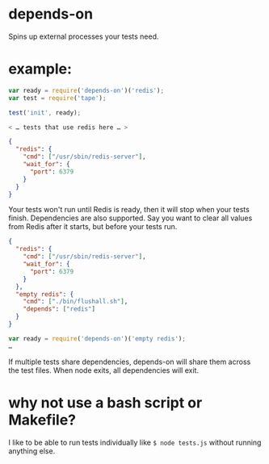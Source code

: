 depends-on
==========

Spins up external processes your tests need.

example:
========

```javascript
var ready = require('depends-on')('redis');
var test = require('tape');

test('init', ready);

< … tests that use redis here … >

```

```json
{
  "redis": {
    "cmd": ["/usr/sbin/redis-server"],
    "wait_for": {
      "port": 6379
    }
  }
}
```

Your tests won't run until Redis is ready, then it will stop when your tests finish. Dependencies are also supported. Say you want to clear all values from Redis after it starts, but before your tests run.

```json
{
  "redis": {
    "cmd": ["/usr/sbin/redis-server"],
    "wait_for": {
      "port": 6379
    }
  },
  "empty redis": {
    "cmd": ["./bin/flushall.sh"],
    "depends": ["redis"]
  }
}
```

```javascript
var ready = require('depends-on')('empty redis');
…
```

If multiple tests share dependencies, depends-on will share them across the test files. When node exits, all dependencies will exit.

why not use a bash script or Makefile?
======================================

I like to be able to run tests individually like `$ node tests.js` without running anything else.

